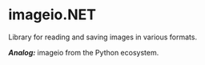 # imageio.NET
Library for reading and saving images in various formats.

***Analog:*** imageio from the Python ecosystem.
